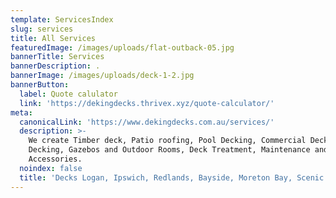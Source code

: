 ```yaml
---
template: ServicesIndex
slug: services
title: All Services
featuredImage: /images/uploads/flat-outback-05.jpg
bannerTitle: Services
bannerDescription: .
bannerImage: /images/uploads/deck-1-2.jpg
bannerButton:
  label: Quote calulator
  link: 'https://dekingdecks.thrivex.xyz/quote-calculator/'
meta:
  canonicalLink: 'https://www.dekingdecks.com.au/services/'
  description: >-
    We create Timber deck, Patio roofing, Pool Decking, Commercial Decking, ECO
    Decking, Gazebos and Outdoor Rooms, Deck Treatment, Maintenance and
    Accessories.
  noindex: false
  title: 'Decks Logan, Ipswich, Redlands, Bayside, Moreton Bay, Scenic Rim'
---
```



